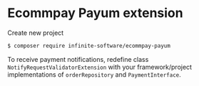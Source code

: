 # Ecommpay Payum extension


Create new project

```bash
$ composer require infinite-software/ecommpay-payum
```

To receive payment notifications, redefine class `NotifyRequestValidatorExtension` with your framework/project implementations of `orderRepository` and `PaymentInterface`.  